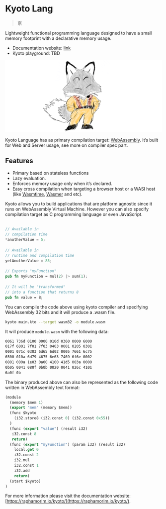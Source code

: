 # Kyoto Lang

> 京

Lightweight functional programming language designed to have a small memory footprint with a declarative memory usage.

- Documentation website: [link](https://raphamorim.io/kyoto/)
- Kyoto playground: TBD

![Logo Fox Yusuke](docs/resources/logo-rect.png)

Kyoto Language has as primary compilation target: [WebAssembly](https://webassembly.org). It’s built for Web and Server usage, see more on compiler spec part.

## Features

- Primary based on stateless functions
- Lazy evaluation.
- Enforces memory usage only when it’s declared.
- Easy cross compilation when targeting a browser host or a WASI host (like [Wasmtime](https://github.com/bytecodealliance/wasmtime), [Wasmer](https://github.com/wasmerio/wasmer) and etc).

Kyoto allows you to build applications that are platform agnostic since it runs on WebAssembly Virtual Machine. However you can also specify compilation target as C programming language or even JavaScript.

```rust

// Available in
// compilation time
*anotherValue = 5;

// Available in
// runtime and compilation time
yetAnotherValue = 85;

// Exports "myFunction"
pub fn myFunction = mul(2) |> sum(1);

// It will be "transformed"
// into a function that returns 8
pub fn value = 8;

```

You can compile the code above using kyoto compiler and specifying WebAssembly 32 bits and it will produce a .wasm file.

```bash
kyoto main.kto --target wasm32 -o module.wasm
```

It will produce `module.wasm` with the following data:

```bash
0061 736d 0100 0000 010d 0360 0000 6000
017f 6001 7f01 7f03 0403 0001 0205 0301
0001 071c 0303 6d65 6d02 0005 7661 6c75
6500 010a 6d79 4675 6e63 7469 6f6e 0002
0801 000a 1e03 0a00 4100 41d5 003a 0000
0b05 0041 080f 0b0b 0020 0041 026c 4101
6a0f 0b
```

The binary produced above can also be represented as the following code written in WebAssembly text format:

```lisp
(module
  (memory $mem 1)
  (export "mem" (memory $mem))
  (func $kyoto
    (i32.store8 (i32.const 0) (i32.const 0x55))
  )
  (func (export "value") (result i32)
   i32.const 8
   return)
  (func (export "myFunction") (param i32) (result i32)
    local.get 0
    i32.const 2
    i32.mul
    i32.const 1
    i32.add
    return)
  (start $kyoto)
)
```

For more information please visit the documentation website: [https://raphamorim.io/kyoto/](https://raphamorim.io/kyoto/).
